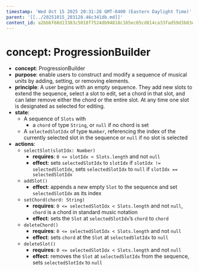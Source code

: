 ```yaml
---
timestamp: 'Wed Oct 15 2025 20:31:28 GMT-0400 (Eastern Daylight Time)'
parent: '[[../20251015_203128.46c341db.md]]'
content_id: a2bbbf68d13383c5018f7524db94818c165ec05cd814ca33fad59d3b83e02f1d
---
```


# concept: ProgressionBuilder

* **concept**: ProgressionBuilder
* **purpose**: enable users to construct and modify a sequence of musical units by adding, setting, or removing elements.
* **principle**: A user begins with an empty sequence. They add new slots to extend the sequence, select a slot to edit, set a chord in that slot, and can later remove either the chord or the entire slot. At any time one slot is designated as selected for editing.
* **state**:
  * A sequence of `Slots` with
    * a `chord` of type `String`, or `null` if no chord is set
  * A `selectedSlotIdx` of type `Number`, referencing the index of the currently selected slot in the sequence or `null` if no slot is selected
* **actions**:
  * `selectSlot(slotIdx: Number)`
    * **requires**: `0 <= slotIdx < Slots.length` and not `null`
    * **effect**: sets `selectedSlotIdx` to `slotIdx` if `slotIdx != selectedSlotIdx`, sets `selectedSlotIdx` to `null` if `slotIdx == selectedSlotIdx`
  * `addSlot()`
    * **effect**: appends a new empty `Slot` to the sequence and set `selectedSlotIdx` as its index
  * `setChord(chord: String)`
    * **requires**: `0 <= selectedSlotIdx < Slots.length` and not `null`, `chord` is a chord in standard music notation
    * **effect**: sets the `Slot` at `selectedSlotIdx`’s `chord` to `chord`
  * `deleteChord()`
    * **requires**: `0 <= selectedSlotIdx < Slots.length` and not `null`
    * **effect**: sets `chord` at the `Slot` at `selectedSlotIdx` to `null`
  * `deleteSlot()`
    * **requires**: `0 <= selectedSlotIdx < Slots.length` and not `null`
    * **effect**: removes the `Slot` at `selectedSlotIdx` from the sequence, sets `selectedSlotIdx` to `null`
